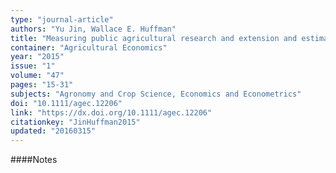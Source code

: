```yaml
---
type: "journal-article"
authors: "Yu Jin, Wallace E. Huffman"
title: "Measuring public agricultural research and extension and estimating their impacts on agricultural productivity: new insights from U.S. evidence"
container: "Agricultural Economics"
year: "2015"
issue: "1"
volume: "47"
pages: "15-31"
subjects: "Agronomy and Crop Science, Economics and Econometrics"
doi: "10.1111/agec.12206"
link: "https://dx.doi.org/10.1111/agec.12206"
citationkey: "JinHuffman2015"
updated: "20160315"
---
```


####Notes
